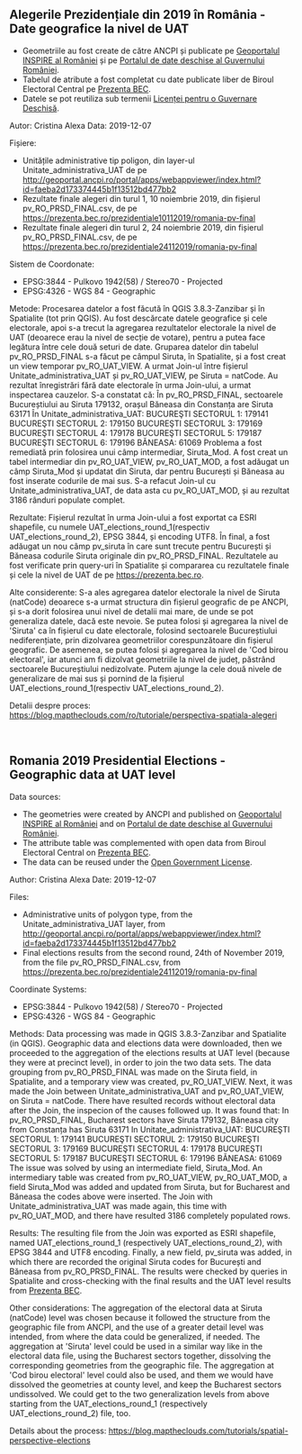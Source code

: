 ## Alegerile Prezidențiale din 2019 în România - Date geografice la nivel de UAT

- Geometriile au fost create de către ANCPI și publicate pe [Geoportalul INSPIRE al României](http://geoportal.gov.ro)
 și pe [Portalul de date deschise al Guvernului României](http://geoportal.gov.ro).
- Tabelul de atribute a fost completat cu date publicate liber de Biroul Electoral Central pe [Prezenta BEC](http://prezenta.bec.ro).
- Datele se pot reutiliza sub termenii [Licenței pentru o Guvernare Deschisă](http://data.gov.ro/base/images/logoinst/OGL-ROU-1.0.pdf).

Autor: Cristina Alexa
Data: 2019-12-07

Fișiere:
- Unitățile administrative tip poligon, din layer-ul Unitate_administrativa_UAT de pe http://geoportal.ancpi.ro/portal/apps/webappviewer/index.html?id=faeba2d173374445b1f13512bd477bb2
- Rezultate finale alegeri din turul 1, 10 noiembrie 2019, din fișierul pv_RO_PRSD_FINAL.csv, de pe https://prezenta.bec.ro/prezidentiale10112019/romania-pv-final
- Rezultate finale alegeri din turul 2, 24 noiembrie 2019, din fișierul pv_RO_PRSD_FINAL.csv, de pe https://prezenta.bec.ro/prezidentiale24112019/romania-pv-final

Sistem de Coordonate:
- EPSG:3844 - Pulkovo 1942(58) / Stereo70 - Projected
- EPSG:4326 - WGS 84 - Geographic

Metode:
  Procesarea datelor a fost făcută în QGIS 3.8.3-Zanzibar și în Spatialite (tot prin QGIS).
  Au fost descărcate datele geografice și cele electorale, apoi s-a trecut la agregarea rezultatelor electorale la nivel de UAT (deoarece erau la nivel de secție de votare), pentru a putea face legătura între cele două seturi de date.
  Gruparea datelor din tabelul pv_RO_PRSD_FINAL s-a făcut pe câmpul Siruta, în Spatialite, și a fost creat un view temporar pv_RO_UAT_VIEW.
  A urmat Join-ul între fișierul Unitate_administrativa_UAT și pv_RO_UAT_VIEW, pe Siruta = natCode.
  Au rezultat înregistrări fără date electorale în urma Join-ului, a urmat inspectarea cauzelor.
  S-a constatat că:
    În pv_RO_PRSD_FINAL, sectoarele Bucureștiului au Siruta 179132, orașul Băneasa din Constanța are Siruta 63171
    În Unitate_administrativa_UAT:
        BUCUREŞTI SECTORUL 1: 179141
        BUCUREŞTI SECTORUL 2: 179150
        BUCUREŞTI SECTORUL 3: 179169
        BUCUREŞTI SECTORUL 4: 179178
        BUCUREŞTI SECTORUL 5: 179187
        BUCUREŞTI SECTORUL 6: 179196
        BĂNEASA: 61069
  Problema a fost remediată prin folosirea unui câmp intermediar, Siruta_Mod. A fost creat un tabel intermediar din pv_RO_UAT_VIEW, pv_RO_UAT_MOD, a fost adăugat un câmp Siruta_Mod și updatat din Siruta, dar pentru București și Băneasa au fost inserate codurile de mai sus.
  S-a refacut Join-ul cu Unitate_administrativa_UAT, de data asta cu pv_RO_UAT_MOD, și au rezultat 3186 rânduri populate complet.

Rezultate:
  Fișierul rezultat în urma Join-ului a fost exportat ca ESRI shapefile, cu numele UAT_elections_round_1(respectiv UAT_elections_round_2), EPSG 3844, și encoding UTF8.
  În final, a fost adăugat un nou câmp pv_siruta în care sunt trecute pentru București și Băneasa codurile Siruta originale din pv_RO_PRSD_FINAL.
  Rezultatele au fost verificate prin query-uri în Spatialite și compararea cu rezultatele finale și cele la nivel de UAT de pe https://prezenta.bec.ro.

Alte considerente:
  S-a ales agregarea datelor electorale la nivel de Siruta (natCode) deoarece s-a urmat structura din fișierul geografic de pe ANCPI, și s-a dorit folosirea unui nivel de detalii mai mare, de unde se pot generaliza datele, dacă este nevoie.
  Se putea folosi și agregarea la nivel de 'Siruta' ca în fișierul cu date electorale, folosind sectoarele Bucureștiului nediferențiate, prin dizolvarea geometriilor corespunzătoare din fișierul geografic. 
  De asemenea, se putea folosi și agregarea la nivel de 'Cod birou electoral', iar atunci am fi dizolvat geometriile la nivel de județ, păstrând sectoarele Bucureștiului nedizolvate.
  Putem ajunge la cele două nivele de generalizare de mai sus și pornind de la fișierul UAT_elections_round_1(respectiv UAT_elections_round_2).

Detalii despre proces:
https://blog.maptheclouds.com/ro/tutoriale/perspectiva-spatiala-alegeri

&nbsp;
&nbsp;

## Romania 2019 Presidential Elections - Geographic data at UAT level

Data sources:
- The geometries were created by ANCPI and published on [Geoportalul INSPIRE al României](http://geoportal.gov.ro) and on [Portalul de date deschise al Guvernului României](http://geoportal.gov.ro). 
- The attribute table was complemented with open data from Biroul Electoral Central on [Prezenta BEC](http://prezenta.bec.ro).
- The data can be reused under the [Open Government License](http://data.gov.ro/base/images/logoinst/OGL-ROU-1.0.pdf).

Author: Cristina Alexa
Date: 2019-12-07

Files:
- Administrative units of polygon type, from the Unitate_administrativa_UAT layer, from http://geoportal.ancpi.ro/portal/apps/webappviewer/index.html?id=faeba2d173374445b1f13512bd477bb2
- Final elections results from the second round, 24th of November 2019, from the file pv_RO_PRSD_FINAL.csv, from https://prezenta.bec.ro/prezidentiale24112019/romania-pv-final

Coordinate Systems:
- EPSG:3844 - Pulkovo 1942(58) / Stereo70 - Projected
- EPSG:4326 - WGS 84 - Geographic

Methods:
  Data processing was made in QGIS 3.8.3-Zanzibar and Spatialite (in QGIS).
  Geographic data and elections data were downloaded, then we proceeded to the aggregation of the elections results at UAT level (because they were at precinct level), in order to join the two data sets.
  The data grouping from pv_RO_PRSD_FINAL was made on the Siruta field, in Spatialite, and a temporary view was created, pv_RO_UAT_VIEW.
  Next, it was made the Join between Unitate_administrativa_UAT and pv_RO_UAT_VIEW, on Siruta = natCode.
  There have resulted records without electoral data after the Join, the inspecion of the causes followed up.
  It was found that:
    In pv_RO_PRSD_FINAL, Bucharest sectors have Siruta 179132, Băneasa city from Constanța has Siruta 63171
    In Unitate_administrativa_UAT:
      BUCUREŞTI SECTORUL 1: 179141
      BUCUREŞTI SECTORUL 2: 179150
      BUCUREŞTI SECTORUL 3: 179169
      BUCUREŞTI SECTORUL 4: 179178
      BUCUREŞTI SECTORUL 5: 179187
      BUCUREŞTI SECTORUL 6: 179196
      BĂNEASA: 61069
  The issue was solved by using an intermediate field, Siruta_Mod. An intermediary table was created from pv_RO_UAT_VIEW, pv_RO_UAT_MOD, a field Siruta_Mod was added and updated from Siruta, but for Bucharest and Băneasa the codes above were inserted.
  The Join with Unitate_administrativa_UAT was made again, this time with pv_RO_UAT_MOD, and there have resulted 3186 completely populated rows.

Results:
  The resulting file from the Join was exported as ESRI shapefile, named UAT_elections_round_1 (respectively UAT_elections_round_2), with EPSG 3844 and UTF8 encoding.
  Finally, a new field, pv_siruta was added, in which there are recorded the original Siruta codes for București and Băneasa from pv_RO_PRSD_FINAL.
  The results were checked by queries in Spatialite and cross-checking with the final results and the UAT level results from [Prezenta BEC](http://prezenta.bec.ro).

Other considerations:
  The aggregation of the electoral data at Siruta (natCode) level was chosen because it followed the structure from the geographic file from ANCPI, and the use of a greater detail level was intended, from where the data could be generalized, if needed.
  The aggregation at 'Siruta' level could be used in a similar way like in the electoral data file, using the Bucharest sectors together, dissolving the corresponding geometries from the geographic file.
  The aggregation at 'Cod birou electoral' level could also be used, and them we would have dissolved the geometries at county level, and keep the Bucharest sectors undissolved.
  We could get to the two generalization levels from above starting from the UAT_elections_round_1 (respectively UAT_elections_round_2) file, too.

Details about the process:
https://blog.maptheclouds.com/tutorials/spatial-perspective-elections
